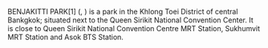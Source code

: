 BENJAKITTI PARK[1] (, ) is a park in the Khlong Toei District of central Bankgkok; situated next to the Queen Sirikit National Convention Center. It is close to Queen Sirikit National Convention Centre MRT Station, Sukhumvit MRT Station and Asok BTS Station.
